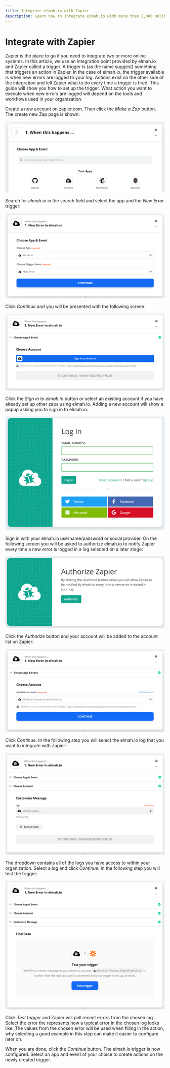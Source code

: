 ```yaml
---
title: Integrate elmah.io with Zapier
description: Learn how to integrate elmah.io with more than 2,000 online tools using our custom build integration with Zapier.
---
```


# Integrate with Zapier

Zapier is the place to go if you need to integrate two or more online systems. In this article, we use an integration point provided by elmah.io and Zapier called a trigger. A trigger is (as the name suggest) something that triggers an action in Zapier. In the case of elmah.io, the trigger available is when new errors are logged to your log. Actions exist on the other side of the integration and tell Zapier what to do every time a trigger is fired. This guide will show you how to set up the trigger. What action you want to execute when new errors are logged will depend on the tools and workflows used in your organization.

Create a new account on zapier.com. Then click the *Make a Zap* button. The create new Zap page is shown:

![Choose a trigger and action](images/choose_a_trigger_and_action2.png)

Search for *elmah.io* in the search field and select the app and the *New Error* trigger:

![App and trigger selected](images/elmah_io_and_trigger_selected.png)

Click *Continue* and you will be presented with the following screen:

![Choose elmah.io account](images/choose_elmah_io_account2.png)

Click the *Sign in to elmah.io* button or select an existing account if you have already set up other zaps using elmah.io. Adding a new account will show a popup asking you to sign in to elmah.io:

![Sign in to elmah.io popup](images/sign_into_elmah_io_zapier_popup.png)

Sign in with your elmah.io username/password or social provider. On the following screen you will be asked to authorize elmah.io to notify Zapier every time a new error is logged in a log selected on a later stage:

![Authorize zapier and elmah.io](images/authorize_elmah_io_and_zapier.png)

Click the *Authorize* button and your account will be added to the account list on Zapier:

![elmah.io account selected on Zapier](images/elmah_io_account_selected_on_zapier.png)

Click *Continue*. In the following step you will select the elmah.io log that you want to integrate with Zapier:

![Select elmah.io log](images/select_log_on_zapier.png)

The dropdown contains all of the logs you have access to within your organization. Select a log and click *Continue*. In the following step you will test the trigger:

![Test trigger](images/test_zapier_trigger.png)

Click *Test trigger* and Zapier will pull recent errors from the chosen log. Select the error the represents how a typical error in the chosen log looks like. The values from the chosen error will be used when filling in the action, why selecting a good example in this step can make it easier to configure later on.

When you are done, click the *Continue* button. The elmah.io trigger is now configured. Select an app and event of your choice to create actions on the newly created trigger.